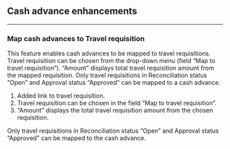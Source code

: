 ## **Cash advance enhancements**
---

### **Map cash advances to Travel requisition**

This feature enables cash advances to be mapped to travel requisitions. Travel requisition can be chosen from the drop-down menu (field “Map to travel requisition”). “Amount” displays total travel requisition amount from the mapped requisition. Only travel requisitions in Reconciliation status “Open” and Approval status “Approved” can be mapped to a cash advance.

1. Added link to travel requisition. 
2. Travel requisition can be chosen in the field “Map to travel requisition”. 
3. “Amount” displays the total travel requisition amount from the chosen requisition. 

Only travel requisitions in Reconciliation status “Open” and Approval status “Approved” can be mapped to the cash advance.